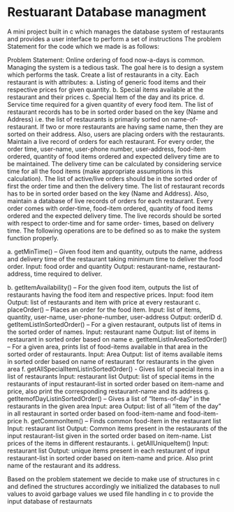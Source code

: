 # Restuarant Database managment
A mini project built in c which manages the database system of restaurants and provides a user interface to perform a set of instructions
The problem Statement for the code which we made is as follows:

Problem Statement:
Online ordering of food now-a-days is common. Managing the system is a tedious task. The goal here is to design a
system which performs the task.
Create a list of restaurants in a city. Each restaurant is with attributes:
a. Listing of generic food items and their respective prices for given quantity.
b. Special items available at the restaurant and their prices
c. Special Item of the day and its price.
d. Service time required for a given quantity of every food item.
The list of restaurant records has to be in sorted order based on the key (Name and Address) i.e. the list of restaurants is
primarily sorted on name-of-restaurant. If two or more restaurants are having same name, then they are sorted on their
address.
Also, users are placing orders with the restaurants. Maintain a live record of orders for each restaurant. For every order,
the order time, user-name, user-phone number, user-address, food-item ordered, quantity of food items ordered and
expected delivery time are to be maintained. The delivery time can be calculated by considering service time for all the
food items (make appropriate assumptions in this calculation). The list of active/live orders should be in the sorted order
of first the order time and then the delivery time.
The list of restaurant records has to be in sorted order based on the key (Name and Address).
Also, maintain a database of live records of orders for each restaurant. Every order comes with order-time, food-item
ordered, quantity of food items ordered and the expected delivery time. The live records should be sorted with respect to
order-time and for same order- times, based on delivery time.
The following operations are to be defined so as to make the system function properly.

a. getMinTime() – Given food item and quantity, outputs the name, address and delivery time of the restaurant
taking minimum time to deliver the food order.
Input: food order and quantity
Output: restaurant-name, restaurant-address, time required to deliver.

b. getItemAvailability() – For the given food item, outputs the list of restaurants having the food item and respective
prices.
Input: food item
Output: list of restaurants and item with price at every restaurant
c. placeOrder() – Places an order for the food item.
Input: list of items, quantity, user-name, user-phone-number, user-address
Output: orderID
d. getItemListInSortedOrder() – For a given restaurant, outputs list of items in the sorted order of names.
Input: restaurant name
Output: list of items in restaurant in sorted order based on name
e. getItemListInAreaSortedOrder() – For a given area, prints list of food-items available in that area in the sorted
order of restaurants.
Input: Area
Output: list of items available items in sorted order based on name of restaurant for restaurants in the given area
f. getAllSpecialItemListinSortedOrder() - Gives list of special items in a list of restaurants
Input: restaurant list
Output: list of special items in the restaurants of input restaurant-list in sorted order based on item-name and
price, also print the corresponding restaurant-name and its address
g. getItemofDayListinSortedOrder() – Gives a list of “Items-of-day” in the restaurants in the given area
Input: area
Output: list of all “item of the day” in all restaurant in sorted order based on food-item-name and food-item-price
h. getCommonItem() – Finds common food-item in the restaurant list
Input: restaurant list
Output: Common items present in the restaurants of the input restaurant-list given in the sorted order based on
item-name. List prices of the items in different restaurants.
i. getAllUniqueItem()
Input: restaurant list
Output: unique items present in each restaurant of input restaurant-list in sorted order based on item-name and
price. Also print name of the restaurant and its address.

Based on the problem statement we decide to make use of structures in c and defined the structures accordingly
we initialized the databases to null values to avoid garbage values
we used file handling in c to provide the input database of restaurnats
